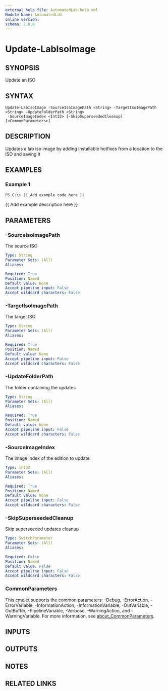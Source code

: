 ```yaml
---
external help file: AutomatedLab-help.xml
Module Name: AutomatedLab
online version:
schema: 2.0.0
---
```


# Update-LabIsoImage

## SYNOPSIS
Update an ISO

## SYNTAX

```
Update-LabIsoImage -SourceIsoImagePath <String> -TargetIsoImagePath <String> -UpdateFolderPath <String>
 -SourceImageIndex <Int32> [-SkipSuperseededCleanup] [<CommonParameters>]
```

## DESCRIPTION
Updates a lab iso image by adding installable hotfixes from a location to the ISO and saving it

## EXAMPLES

### Example 1
```powershell
PS C:\> {{ Add example code here }}
```

{{ Add example description here }}

## PARAMETERS

### -SourceIsoImagePath
The source ISO

```yaml
Type: String
Parameter Sets: (All)
Aliases:

Required: True
Position: Named
Default value: None
Accept pipeline input: False
Accept wildcard characters: False
```

### -TargetIsoImagePath
The target ISO

```yaml
Type: String
Parameter Sets: (All)
Aliases:

Required: True
Position: Named
Default value: None
Accept pipeline input: False
Accept wildcard characters: False
```

### -UpdateFolderPath
The folder containing the updates

```yaml
Type: String
Parameter Sets: (All)
Aliases:

Required: True
Position: Named
Default value: None
Accept pipeline input: False
Accept wildcard characters: False
```

### -SourceImageIndex
The image index of the edition to update

```yaml
Type: Int32
Parameter Sets: (All)
Aliases:

Required: True
Position: Named
Default value: None
Accept pipeline input: False
Accept wildcard characters: False
```

### -SkipSuperseededCleanup
Skip superseeded updates cleanup

```yaml
Type: SwitchParameter
Parameter Sets: (All)
Aliases:

Required: False
Position: Named
Default value: False
Accept pipeline input: False
Accept wildcard characters: False
```

### CommonParameters
This cmdlet supports the common parameters: -Debug, -ErrorAction, -ErrorVariable, -InformationAction, -InformationVariable, -OutVariable, -OutBuffer, -PipelineVariable, -Verbose, -WarningAction, and -WarningVariable. For more information, see [about_CommonParameters](http://go.microsoft.com/fwlink/?LinkID=113216).

## INPUTS

## OUTPUTS

## NOTES

## RELATED LINKS
